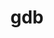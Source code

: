 ---
title: "gdb"
layout: cache
categories: [package, develop]
meta: {"versions": ["15.2"], "compilers": ["gcc@=10.2.1", "gcc@=10.5.0", "gcc@=11.4.0", "gcc@=13.3.0"], "oss": ["centos7", "rhel8", "ubuntu22.04"], "platforms": ["linux"], "targets": ["aarch64", "x86_64_v3"], "stacks": ["developer-tools-aarch64-linux-gnu", "developer-tools-manylinux2014", "developer-tools-x86_64_v3-linux-gnu", "hep", "root"], "num_specs": 19, "num_specs_by_stack": {"root": 19, "developer-tools-manylinux2014": 1, "developer-tools-x86_64_v3-linux-gnu": 7, "developer-tools-aarch64-linux-gnu": 7, "hep": 4}}
spec_details: [{"hash": "4vshneobtwnesazmgn3f4n3sustzo5ur", "compiler": "gcc@=10.2.1", "versions": ["15.2"], "os": "centos7", "platform": "linux", "target": "x86_64_v3", "variants": ["build_system=autotools", "+debuginfod", "~gold", "~ld", "~lto", "patches=7590c95", "+python", "~quad", "~source-highlight", "~tui", "+xz"], "stacks": ["root", "developer-tools-manylinux2014"], "size": "-", "tarball": "https://binaries.spack.io/develop/build_cache/linux-centos7-x86_64_v3/gcc-10.2.1/gdb-15.2/linux-centos7-x86_64_v3-gcc-10.2.1-gdb-15.2-4vshneobtwnesazmgn3f4n3sustzo5ur.spack"}, {"hash": "6l5esqhbr3ai4oo2qep6nj2llxot4fvh", "compiler": "gcc@=10.5.0", "versions": ["15.2"], "os": "centos7", "platform": "linux", "target": "x86_64_v3", "variants": ["build_system=autotools", "+debuginfod", "~gold", "~ld", "~lto", "patches=7590c95", "+python", "~quad", "~source-highlight", "~tui", "+xz"], "stacks": ["root", "developer-tools-x86_64_v3-linux-gnu"], "size": "-", "tarball": "https://binaries.spack.io/develop/build_cache/linux-centos7-x86_64_v3/gcc-10.5.0/gdb-15.2/linux-centos7-x86_64_v3-gcc-10.5.0-gdb-15.2-6l5esqhbr3ai4oo2qep6nj2llxot4fvh.spack"}, {"hash": "e2zq5qlzj3cvvozj47bmyi2h7mtiyscy", "compiler": "gcc@=10.5.0", "versions": ["15.2"], "os": "centos7", "platform": "linux", "target": "x86_64_v3", "variants": ["build_system=autotools", "+debuginfod", "~gold", "~ld", "~lto", "patches=7590c95", "+python", "~quad", "~source-highlight", "~tui", "+xz"], "stacks": ["root", "developer-tools-x86_64_v3-linux-gnu"], "size": "-", "tarball": "https://binaries.spack.io/develop/build_cache/linux-centos7-x86_64_v3/gcc-10.5.0/gdb-15.2/linux-centos7-x86_64_v3-gcc-10.5.0-gdb-15.2-e2zq5qlzj3cvvozj47bmyi2h7mtiyscy.spack"}, {"hash": "hkoyog4w3jwywmhqqcjnxqihwmejwhr7", "compiler": "gcc@=10.5.0", "versions": ["15.2"], "os": "centos7", "platform": "linux", "target": "x86_64_v3", "variants": ["build_system=autotools", "+debuginfod", "~gold", "~ld", "~lto", "patches=7590c95", "+python", "~quad", "~source-highlight", "~tui", "+xz"], "stacks": ["root", "developer-tools-x86_64_v3-linux-gnu"], "size": "-", "tarball": "https://binaries.spack.io/develop/build_cache/linux-centos7-x86_64_v3/gcc-10.5.0/gdb-15.2/linux-centos7-x86_64_v3-gcc-10.5.0-gdb-15.2-hkoyog4w3jwywmhqqcjnxqihwmejwhr7.spack"}, {"hash": "jc3i6if36twvgjuokjrq4jbfeuscnnre", "compiler": "gcc@=10.5.0", "versions": ["15.2"], "os": "centos7", "platform": "linux", "target": "x86_64_v3", "variants": ["build_system=autotools", "+debuginfod", "~gold", "~ld", "~lto", "patches=7590c95", "+python", "~quad", "~source-highlight", "~tui", "+xz"], "stacks": ["root", "developer-tools-x86_64_v3-linux-gnu"], "size": "-", "tarball": "https://binaries.spack.io/develop/build_cache/linux-centos7-x86_64_v3/gcc-10.5.0/gdb-15.2/linux-centos7-x86_64_v3-gcc-10.5.0-gdb-15.2-jc3i6if36twvgjuokjrq4jbfeuscnnre.spack"}, {"hash": "kdzku7d3hvhv5nv6qh376nasyixtpoju", "compiler": "gcc@=10.5.0", "versions": ["15.2"], "os": "centos7", "platform": "linux", "target": "x86_64_v3", "variants": ["build_system=autotools", "+debuginfod", "~gold", "~ld", "~lto", "patches=7590c95", "+python", "~quad", "~source-highlight", "~tui", "+xz"], "stacks": ["root", "developer-tools-x86_64_v3-linux-gnu"], "size": "-", "tarball": "https://binaries.spack.io/develop/build_cache/linux-centos7-x86_64_v3/gcc-10.5.0/gdb-15.2/linux-centos7-x86_64_v3-gcc-10.5.0-gdb-15.2-kdzku7d3hvhv5nv6qh376nasyixtpoju.spack"}, {"hash": "nreqaf6cwbj4cqwoilovewat5c6na3bv", "compiler": "gcc@=10.5.0", "versions": ["15.2"], "os": "centos7", "platform": "linux", "target": "x86_64_v3", "variants": ["build_system=autotools", "+debuginfod", "~gold", "~ld", "~lto", "patches=7590c95", "+python", "~quad", "~source-highlight", "~tui", "+xz"], "stacks": ["root", "developer-tools-x86_64_v3-linux-gnu"], "size": "-", "tarball": "https://binaries.spack.io/develop/build_cache/linux-centos7-x86_64_v3/gcc-10.5.0/gdb-15.2/linux-centos7-x86_64_v3-gcc-10.5.0-gdb-15.2-nreqaf6cwbj4cqwoilovewat5c6na3bv.spack"}, {"hash": "ydgnieth3wlkzv6kgiupvyd4rrkhbq6q", "compiler": "gcc@=10.5.0", "versions": ["15.2"], "os": "centos7", "platform": "linux", "target": "x86_64_v3", "variants": ["build_system=autotools", "+debuginfod", "~gold", "~ld", "~lto", "patches=7590c95", "+python", "~quad", "~source-highlight", "~tui", "+xz"], "stacks": ["root", "developer-tools-x86_64_v3-linux-gnu"], "size": "-", "tarball": "https://binaries.spack.io/develop/build_cache/linux-centos7-x86_64_v3/gcc-10.5.0/gdb-15.2/linux-centos7-x86_64_v3-gcc-10.5.0-gdb-15.2-ydgnieth3wlkzv6kgiupvyd4rrkhbq6q.spack"}, {"hash": "2atdqrgcg2zsx4ec4i7psubbeu6aetoi", "compiler": "gcc@=13.3.0", "versions": ["15.2"], "os": "rhel8", "platform": "linux", "target": "aarch64", "variants": ["build_system=autotools", "+debuginfod", "~gold", "~ld", "~lto", "patches=7590c95", "+python", "~quad", "~source-highlight", "~tui", "+xz"], "stacks": ["root", "developer-tools-aarch64-linux-gnu"], "size": "-", "tarball": "https://binaries.spack.io/develop/build_cache/linux-rhel8-aarch64/gcc-13.3.0/gdb-15.2/linux-rhel8-aarch64-gcc-13.3.0-gdb-15.2-2atdqrgcg2zsx4ec4i7psubbeu6aetoi.spack"}, {"hash": "fiymholc3qxyrza7b3ndizbl53o4fxad", "compiler": "gcc@=13.3.0", "versions": ["15.2"], "os": "rhel8", "platform": "linux", "target": "aarch64", "variants": ["build_system=autotools", "+debuginfod", "~gold", "~ld", "~lto", "patches=7590c95", "+python", "~quad", "~source-highlight", "~tui", "+xz"], "stacks": ["root", "developer-tools-aarch64-linux-gnu"], "size": "-", "tarball": "https://binaries.spack.io/develop/build_cache/linux-rhel8-aarch64/gcc-13.3.0/gdb-15.2/linux-rhel8-aarch64-gcc-13.3.0-gdb-15.2-fiymholc3qxyrza7b3ndizbl53o4fxad.spack"}, {"hash": "ijf5gxnksuhiozanccbyqoqi76jh7blw", "compiler": "gcc@=13.3.0", "versions": ["15.2"], "os": "rhel8", "platform": "linux", "target": "aarch64", "variants": ["build_system=autotools", "+debuginfod", "~gold", "~ld", "~lto", "patches=7590c95", "+python", "~quad", "~source-highlight", "~tui", "+xz"], "stacks": ["root", "developer-tools-aarch64-linux-gnu"], "size": "-", "tarball": "https://binaries.spack.io/develop/build_cache/linux-rhel8-aarch64/gcc-13.3.0/gdb-15.2/linux-rhel8-aarch64-gcc-13.3.0-gdb-15.2-ijf5gxnksuhiozanccbyqoqi76jh7blw.spack"}, {"hash": "sugajnf7uo2inyp5rbcfrxvhk2yfjb5i", "compiler": "gcc@=13.3.0", "versions": ["15.2"], "os": "rhel8", "platform": "linux", "target": "aarch64", "variants": ["build_system=autotools", "+debuginfod", "~gold", "~ld", "~lto", "patches=7590c95", "+python", "~quad", "~source-highlight", "~tui", "+xz"], "stacks": ["root", "developer-tools-aarch64-linux-gnu"], "size": "-", "tarball": "https://binaries.spack.io/develop/build_cache/linux-rhel8-aarch64/gcc-13.3.0/gdb-15.2/linux-rhel8-aarch64-gcc-13.3.0-gdb-15.2-sugajnf7uo2inyp5rbcfrxvhk2yfjb5i.spack"}, {"hash": "tfb3gnkiz4t66j5tbriwd2n43clk7n3e", "compiler": "gcc@=13.3.0", "versions": ["15.2"], "os": "rhel8", "platform": "linux", "target": "aarch64", "variants": ["build_system=autotools", "+debuginfod", "~gold", "~ld", "~lto", "patches=7590c95", "+python", "~quad", "~source-highlight", "~tui", "+xz"], "stacks": ["root", "developer-tools-aarch64-linux-gnu"], "size": "-", "tarball": "https://binaries.spack.io/develop/build_cache/linux-rhel8-aarch64/gcc-13.3.0/gdb-15.2/linux-rhel8-aarch64-gcc-13.3.0-gdb-15.2-tfb3gnkiz4t66j5tbriwd2n43clk7n3e.spack"}, {"hash": "usmeg65uqv3gthej4xoh5utqdytcvksg", "compiler": "gcc@=13.3.0", "versions": ["15.2"], "os": "rhel8", "platform": "linux", "target": "aarch64", "variants": ["build_system=autotools", "+debuginfod", "~gold", "~ld", "~lto", "patches=7590c95", "+python", "~quad", "~source-highlight", "~tui", "+xz"], "stacks": ["root", "developer-tools-aarch64-linux-gnu"], "size": "-", "tarball": "https://binaries.spack.io/develop/build_cache/linux-rhel8-aarch64/gcc-13.3.0/gdb-15.2/linux-rhel8-aarch64-gcc-13.3.0-gdb-15.2-usmeg65uqv3gthej4xoh5utqdytcvksg.spack"}, {"hash": "wtj7vq5cevx72ttysmtdjrkgvykahwmc", "compiler": "gcc@=13.3.0", "versions": ["15.2"], "os": "rhel8", "platform": "linux", "target": "aarch64", "variants": ["build_system=autotools", "+debuginfod", "~gold", "~ld", "~lto", "patches=7590c95", "+python", "~quad", "~source-highlight", "~tui", "+xz"], "stacks": ["root", "developer-tools-aarch64-linux-gnu"], "size": "-", "tarball": "https://binaries.spack.io/develop/build_cache/linux-rhel8-aarch64/gcc-13.3.0/gdb-15.2/linux-rhel8-aarch64-gcc-13.3.0-gdb-15.2-wtj7vq5cevx72ttysmtdjrkgvykahwmc.spack"}, {"hash": "armffxuscpz52gzblwvzshkxvem3qwqd", "compiler": "gcc@=11.4.0", "versions": ["15.2"], "os": "ubuntu22.04", "platform": "linux", "target": "x86_64_v3", "variants": ["build_system=autotools", "+debuginfod", "~gold", "~ld", "~lto", "patches=7590c95", "+python", "~quad", "~source-highlight", "~tui", "+xz"], "stacks": ["root", "hep"], "size": "-", "tarball": "https://binaries.spack.io/develop/build_cache/linux-ubuntu22.04-x86_64_v3/gcc-11.4.0/gdb-15.2/linux-ubuntu22.04-x86_64_v3-gcc-11.4.0-gdb-15.2-armffxuscpz52gzblwvzshkxvem3qwqd.spack"}, {"hash": "cqmntzqwafamtyvrw3xy6sskkscblqze", "compiler": "gcc@=11.4.0", "versions": ["15.2"], "os": "ubuntu22.04", "platform": "linux", "target": "x86_64_v3", "variants": ["build_system=autotools", "+debuginfod", "~gold", "~ld", "~lto", "patches=7590c95", "+python", "~quad", "~source-highlight", "~tui", "+xz"], "stacks": ["root", "hep"], "size": "-", "tarball": "https://binaries.spack.io/develop/build_cache/linux-ubuntu22.04-x86_64_v3/gcc-11.4.0/gdb-15.2/linux-ubuntu22.04-x86_64_v3-gcc-11.4.0-gdb-15.2-cqmntzqwafamtyvrw3xy6sskkscblqze.spack"}, {"hash": "ji4vturnhh7t3qnl2qv6rqbanafs25ug", "compiler": "gcc@=11.4.0", "versions": ["15.2"], "os": "ubuntu22.04", "platform": "linux", "target": "x86_64_v3", "variants": ["build_system=autotools", "+debuginfod", "~gold", "~ld", "~lto", "patches=7590c95", "+python", "~quad", "~source-highlight", "~tui", "+xz"], "stacks": ["root", "hep"], "size": "-", "tarball": "https://binaries.spack.io/develop/build_cache/linux-ubuntu22.04-x86_64_v3/gcc-11.4.0/gdb-15.2/linux-ubuntu22.04-x86_64_v3-gcc-11.4.0-gdb-15.2-ji4vturnhh7t3qnl2qv6rqbanafs25ug.spack"}, {"hash": "htulri3qbioaicdqf4u7qg23bpxvo7v7", "compiler": "gcc@=11.4.0", "versions": ["15.2"], "os": "ubuntu22.04", "platform": "linux", "target": "x86_64_v3", "variants": ["build_system=autotools", "+debuginfod", "~gold", "~ld", "~lto", "patches=7590c95", "+python", "~quad", "~source-highlight", "~tui", "+xz"], "stacks": ["root", "hep"], "size": "-", "tarball": "https://binaries.spack.io/develop/build_cache/linux-ubuntu22.04-x86_64_v3/gcc-11.4.0/gdb-15.2/linux-ubuntu22.04-x86_64_v3-gcc-11.4.0-gdb-15.2-htulri3qbioaicdqf4u7qg23bpxvo7v7.spack"}]
---